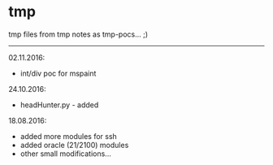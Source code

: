 # tmp
tmp files from tmp notes as tmp-pocs... ;)

-----------------------------------------------------------------------------------
02.11.2016:
  - int/div poc for mspaint 


24.10.2016:
  - headHunter.py - added


18.08.2016:
  - added more modules for ssh
  - added oracle (21/2100) modules
  - other small modifications...
